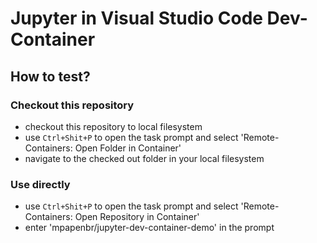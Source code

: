 # Jupyter in Visual Studio Code Dev-Container

## How to test?

### Checkout this repository
- checkout this repository to local filesystem
- use `Ctrl+Shit+P` to open the task prompt and select 'Remote-Containers: Open Folder in Container'
- navigate to the checked out folder in your local filesystem

### Use directly
- use `Ctrl+Shit+P` to open the task prompt and select 'Remote-Containers: Open Repository in Container'
- enter 'mpapenbr/jupyter-dev-container-demo' in the prompt